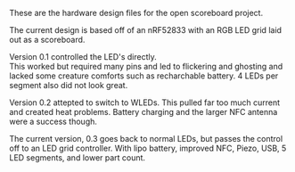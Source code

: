 These are the hardware design files for the open scoreboard project.

The current design is based off of an nRF52833 with an RGB LED grid laid out as a scoreboard.

Version 0.1 controlled the LED's directly.  
This worked but required many pins and led to flickering and ghosting and lacked some creature comforts such as recharchable battery.  4 LEDs per segment also did not look great.

Version 0.2 attepted to switch to WLEDs.
This pulled far too much current and created heat problems.  Battery charging and the larger NFC antenna were a success though.

The current version, 0.3 goes back to normal LEDs, but passes the control off to an LED grid controller.  With lipo battery, improved NFC, Piezo, USB, 5 LED segments, and lower part count.